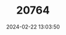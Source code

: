 ---
title: "20764"
category: "Stenopelmatus nigrocapitatus"
draft: false
date: 2024-02-22 13:03:50
languages:
  English: ["Black-headed Jerusalem Cricket"]
---